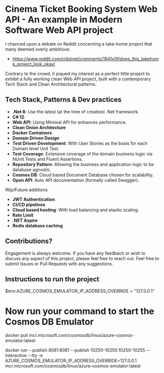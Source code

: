 # Cinema Ticket Booking System Web API - An example in Modern Software Web API project

I chanced upon a debate on Reddit concerning a take-home project that many deemed overly ambitious:
- https://www.reddit.com/r/dotnet/comments/1841x0f/does_this_takehome_project_look_okay/

Contrary to the crowd, it piqued my interest as a perfect little project to exhibit a fully working clean Web API project, built with a contemporary Tech Stack and Clean Architectural patterns.

## Tech Stack, Patterns & Dev practices
- **.Net 8**: Use the latest (at the time of creation) .Net framework.
- **C# 12**:
- **Web API**: Using Minimal API for enhances performance.
- **Clean Onion Architecture**
- **Docker Containers**
- **Domain Driven Design**
- **Test Driven Development**: With User Stories as the basis for each Domain level Unit Test.
- **Test Coverage**: Extensive coverage of the domain business logic via NUnit Tests and Fluent Assertions.
- **Repository Pattern**: Allowing the business and application logic to be database agnostic.
- **Cosmos DB**: Cloud based Document Database chosen for scalability.
- **Open API**: Auto API documentation (formally called Swagger).
  
Wip/Future additions
- **JWT Authentication**
- **CI/CD pipelines**
- **Cloud based hosting**: With load balancing and elastic scaling.
- **Rate Limit**
- **.NET Aspire**
- **Redis database caching**


## Contributions?

Engagement is always welcome. 
If you have any feedback or wish to discuss any aspect of this project, please feel free to reach out.
Feel free to submit Issues or Pull Requests with any suggestions.


## Instructions to run the project

$env:AZURE_COSMOS_EMULATOR_IP_ADDRESS_OVERRIDE = "127.0.0.1"
# Now run your command to start the Cosmos DB Emulator

docker pull mcr.microsoft.com/cosmosdb/linux/azure-cosmos-emulator:latest

docker run --publish 8081:8081 --publish 10250-10255:10250-10255 --interactive --tty -e AZURE_COSMOS_EMULATOR_IP_ADDRESS_OVERRIDE=127.0.0.1 mcr.microsoft.com/cosmosdb/linux/azure-cosmos-emulator:latest


